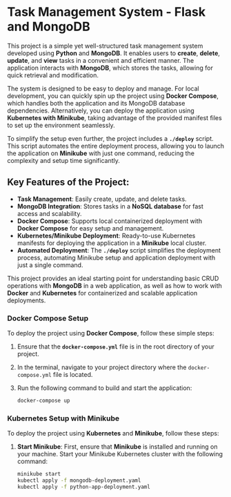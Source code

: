 # Task Management System - Flask and MongoDB

This project is a simple yet well-structured task management system developed using **Python** and **MongoDB**. It enables users to **create**, **delete**, **update**, and **view** tasks in a convenient and efficient manner. The application interacts with **MongoDB**, which stores the tasks, allowing for quick retrieval and modification.

The system is designed to be easy to deploy and manage. For local development, you can quickly spin up the project using **Docker Compose**, which handles both the application and its MongoDB database dependencies. Alternatively, you can deploy the application using **Kubernetes with Minikube**, taking advantage of the provided manifest files to set up the environment seamlessly.

To simplify the setup even further, the project includes a **`./deploy`** script. This script automates the entire deployment process, allowing you to launch the application on **Minikube** with just one command, reducing the complexity and setup time significantly.

## Key Features of the Project:
- **Task Management**: Easily create, update, and delete tasks.
- **MongoDB Integration**: Stores tasks in a **NoSQL database** for fast access and scalability.
- **Docker Compose**: Supports local containerized deployment with **Docker Compose** for easy setup and management.
- **Kubernetes/Minikube Deployment**: Ready-to-use Kubernetes manifests for deploying the application in a **Minikube** local cluster.
- **Automated Deployment**: The **`./deploy`** script simplifies the deployment process, automating Minikube setup and application deployment with just a single command.

This project provides an ideal starting point for understanding basic CRUD operations with **MongoDB** in a web application, as well as how to work with **Docker** and **Kubernetes** for containerized and scalable application deployments.

### Docker Compose Setup

To deploy the project using **Docker Compose**, follow these simple steps:

1. Ensure that the **`docker-compose.yml`** file is in the root directory of your project.

2. In the terminal, navigate to your project directory where the `docker-compose.yml` file is located.

3. Run the following command to build and start the application:

   ```bash
   docker-compose up


### Kubernetes Setup with Minikube

To deploy the project using **Kubernetes** and **Minikube**, follow these steps:

1. **Start Minikube**:
   First, ensure that **Minikube** is installed and running on your machine. Start your Minikube Kubernetes cluster with the following command:

   ```bash
   minikube start 
   kubectl apply -f mongodb-deployment.yaml
   kubectl apply -f python-app-deployment.yaml
